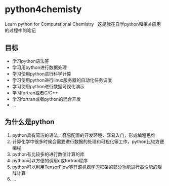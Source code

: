 # python4chemisty
Learn python for  Computational Chemistry  
这是我在自学python和相关应用的过程中的笔记

## 目标
* 学习python语法等
* 学习用python进行数据处理
* 学习使用python进行科学计算
* 学习使用python进行linux服务器的自动化任务调度
* 学习使用python进行数据可视化演示
* 学习fortran或者C/C++
* 学习fortran或者python的混合开发
* ...

## 为什么是python
1. python具有简洁的语法，容易配置的开发环境，容易入门，形成编程思维
2. 计算化学中很多时候会需要进行数据的处理和可视化等工作，python比较方便编程
3. python有比较多的进行数值计算的库
4. python可以方便的调用c或fortran程序
5. python可以利用TensorFlow等开源机器学习框架的部分功能进行高性能的矩阵计算
6. ...
